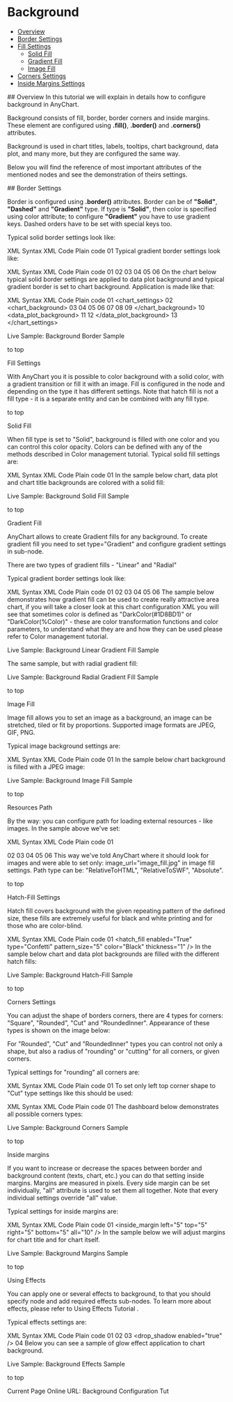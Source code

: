 # Background                                                                                 
                                                                                    
* [Overview](#overview)                                      
* [Border Settings](#border)                                 
* [Fill Settings](#fill)            
  * [Solid Fill](#solid-fill)         
  * [Gradient Fill](#gradient-fill)                  
  * [Image Fill](#image-fill)                           
* [Corners Settings](#corners)                                
* [Inside Margins Settings](#margins)                          
                                                           
<a name="overview"/>
## Overview
In this tutorial we will explain in details how to configure background in AnyChart.

Background consists of fill, border, border corners and inside margins. These element are configured using **.fill()**, **.border()** and **.corners()** attributes.

Background is used in chart titles, labels, tooltips, chart background, data plot, and many more, but they are configured the same way.

Below you will find the reference of most important attributes of the mentioned nodes and see the demonstration of theirs settings.

<a name="border"/>
## Border Settings

Border is configured using **.border()** attributes. Border can be of **"Solid"**, **"Dashed"** and **"Gradient"** type. If type is **"Solid"**, then color is specified using color attribute; to configure **"Gradient"** you have to use gradient keys. Dashed orders have to be set with special keys too.

Typical solid border settings look like:

XML Syntax
XML Code
Plain code
01
<border enabled="True" thickness="1" type="Solid" color="Black" opacity="0.5" />
Typical gradient border settings look like:

XML Syntax
XML Code
Plain code
01
<border enabled="True" thickness="2" type="Gradient">
02
  <gradient type="Linear">
03
    <key position="0" color="Green" opacity="0.5" />
04
    <key position="1" color="Blue" opacity="1" />
05
  </gradient>
06
</border>
On the chart below typical solid border settings are applied to data plot background and typical gradient border is set to chart background. Application is made like that:

XML Syntax
XML Code
Plain code
01
<chart_settings>
02
  <chart_background>
03
    <border enabled="True" thickness="2" type="Gradient">
04
      <gradient type="Linear">
05
        <key position="0" color="Green" opacity="0.5" />
06
        <key position="1" color="Blue" opacity="1" />
07
      </gradient>
08
    </border>
09
  </chart_background>
10
  <data_plot_background>
11
    <border enabled="True" thickness="1" type="Solid" color="Black" opacity="0.5" />
12
  </data_plot_background>
13
</chart_settings>
 

Live Sample:  Background Border Sample

to top

Fill Settings

With AnyChart you it is possible to color background with a solid color, with a gradient transition or fill it with an image. Fill is configured in the <fill> node and depending on the type it has different settings. Note that hatch fill is not a fill type - it is a separate entity and can be combined with any fill type.

to top

Solid Fill

When fill type is set to "Solid", background is filled with one color and you can control this color opacity. Colors can be defined with any of the methods described in Color management tutorial. Typical solid fill settings are:

XML Syntax
XML Code
Plain code
01
<fill type="Solid" color="RoyalBlue" opacity="0.5" />
In the sample below chart, data plot and chart title backgrounds are colored with a solid fill:

Live Sample:  Background Solid Fill Sample

to top

Gradient Fill

AnyChart allows to create Gradient fills for any background. To create gradient fill you need to set type="Gradient" and configure gradient settings in <gradient> sub-node.

There are two types of gradient fills - "Linear" and "Radial"

Typical gradient border settings look like:

XML Syntax
XML Code
Plain code
01
<fill enabled="True" type="Gradient">
02
  <gradient type="Linear">
03
    <key position="0" color="Green" opacity="0.5" />
04
    <key position="1" color="Blue" opacity="1" />
05
  </gradient>
06
</fill>
The sample below demonstrates how gradient fill can be used to create really attractive area chart, if you will take a closer look at this chart configuration XML you will see that sometimes color is defined as "DarkColor(#1D8BD1)" or "DarkColor(%Color)" - these are color transformation functions and color parameters, to understand what they are and how they can be used please refer to Color management tutorial.

Live Sample:  Background Linear Gradient Fill Sample

The same sample, but with radial gradient fill:

Live Sample:  Background Radial Gradient Fill Sample

to top

Image Fill

Image fill allows you to set an image as a background, an image can be stretched, tiled or fit by proportions. Supported image formats are JPEG, GIF, PNG.

Typical image background settings are:

XML Syntax
XML Code
Plain code
01
<fill enabled="True" type="Image" image_url="sample.jpg" image_mode="Tile" />
In the sample below chart background is filled with a JPEG image:

Live Sample:  Background Image Fill Sample

to top

Resources Path

By the way: you can configure path for loading external resources - like images. In the sample above we've set:

XML Syntax
XML Code
Plain code
01
<?xml version="1.0" encoding="UTF-8"?>
02
<anychart>
03
  <settings>
04
    <resources path="../img/" path_type="relativeToSWF" />
05
  </settings>
06
</anychart>
This way we've told AnyChart where it should look for images and were able to set only: image_url="image_fill.jpg" in image fill settings. Path type can be: "RelativeToHTML", "RelativeToSWF", "Absolute".

to top

Hatch-Fill Settings

Hatch fill covers background with the given repeating pattern of the defined size, these fills are extremely useful for black and white printing and for those who are color-blind.

XML Syntax
XML Code
Plain code
01
<hatch_fill enabled="True" type="Confetti" pattern_size="5" color="Black" thickness="1" />
In the sample below chart and data plot backgrounds are filled with the different hatch fills:

Live Sample:  Background Hatch-Fill Sample

to top

Corners Settings

You can adjust the shape of borders corners, there are 4 types for corners: "Square", "Rounded", "Cut" and "RoundedInner". Appearance of these types is shown on the image below:



For "Rounded", "Cut" and "RoundedInner" types you can control not only a shape, but also a radius of "rounding" or "cutting" for all corners, or given corners.

Typical settings for "rounding" all corners are:

XML Syntax
XML Code
Plain code
01
<corners type="Rounded" all="10" />
To set only left top corner shape to "Cut" type settings like this should be used:

XML Syntax
XML Code
Plain code
01
<corners type="Cut" all="0" left_top="10" />
The dashboard below demonstrates all possible corners types:

Live Sample:  Background Corners Sample

to top

Inside margins

If you want to increase or decrease the spaces between border and background content (texts, chart, etc.) you can do that setting inside margins. Margins are measured in pixels. Every side margin can be set individually, "all" attribute is used to set them all together. Note that every individual settings override "all" value.

Typical settings for inside margins are:

XML Syntax
XML Code
Plain code
01
<inside_margin left="5" top="5" right="5" bottom="5" all="10" />
In the sample below we will adjust margins for chart title and for chart itself.

Live Sample:  Background Margins Sample

to top

Using Effects

You can apply one or several effects to background, to that you should specify <effects> node and add required effects sub-nodes. To learn more about effects, please refer to Using Effects Tutorial .

Typical effects settings are:

XML Syntax
XML Code
Plain code
01
<effects>
02
  <glow enabled="true" color="Red" blur_x="20" blur_y="20" opacity="0.5" />
03
  <drop_shadow enabled="true" />
04
</effects>
Below you can see a sample of glow effect application to chart background.

Live Sample:  Background Effects Sample

to top

Current Page Online URL: Background Configuration Tut